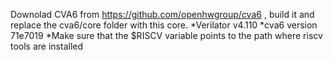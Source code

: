 Downolad CVA6 from https://github.com/openhwgroup/cva6 , build it and replace the cva6/core folder with this core.
*Verilator v4.110
*cva6 version 71e7019
*Make sure that the $RISCV variable points to the path where riscv tools are installed
